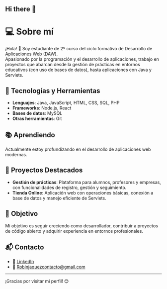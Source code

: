 ## Hi there 👋

# 💻 Sobre mí  

¡Hola! 👋 Soy estudiante de 2º curso del ciclo formativo de Desarrollo de Aplicaciones Web (DAW).  
Apasionado por la programación y el desarrollo de aplicaciones, trabajo en proyectos que abarcan desde la gestión de prácticas en entornos educativos (con uso de bases de datos), hasta aplicaciones con Java y Servlets.

## 🚀 Tecnologías y Herramientas  
- **Lenguajes**: Java, JavaScript, HTML, CSS, SQL, PHP  
- **Frameworks**: Node.js, React  
- **Bases de datos**: MySQL  
- **Otras herramientas**: Git  

## 📚 Aprendiendo  
Actualmente estoy profundizando en el desarrollo de aplicaciones web modernas. 

## 🌟 Proyectos Destacados  
- **Gestión de prácticas**: Plataforma para alumnos, profesores y empresas, con funcionalidades de registro, gestión y seguimiento.  
- **Tienda Online**: Aplicación web con operaciones básicas, conexión a base de datos y manejo eficiente de Servlets.  

## 🎯 Objetivo  
Mi objetivo es seguir creciendo como desarrollador, contribuir a proyectos de código abierto y adquirir experiencia en entornos profesionales.  

## 📬 Contacto  
- 💼 [LinkedIn](www.linkedin.com/in/robin-brayan-jaquez-encarnacion)  
- 📧 Robinjaquezcontacto@gmail.com

---
¡Gracias por visitar mi perfil! 😊  
<!--
**Robinjaquez/Robinjaquez** is a ✨ _special_ ✨ repository because its `README.md` (this file) appears on your GitHub profile.



